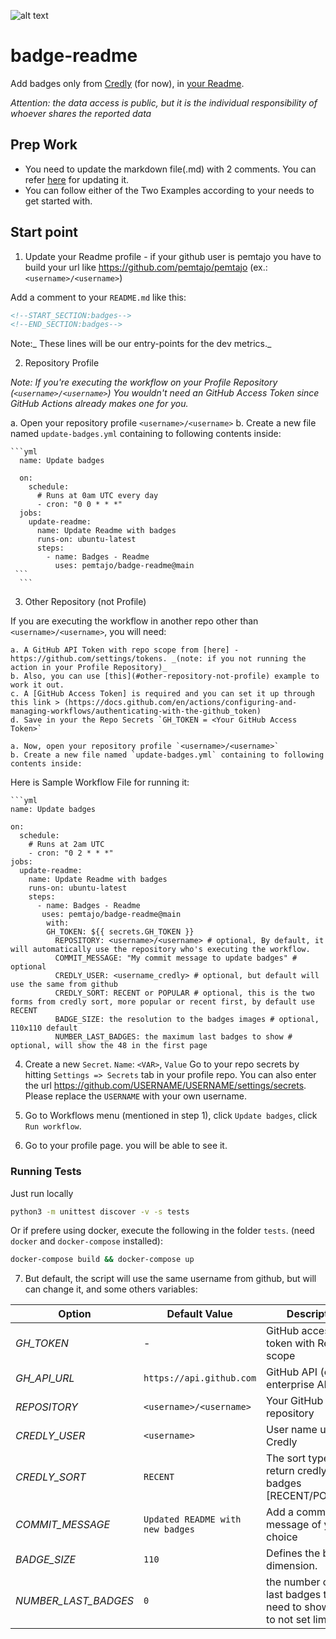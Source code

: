 ![alt text](https://github.com/pemtajo/badge-readme/blob/main/blob/screenshot-readme.png?raw=true)
# badge-readme
Add badges only from [Credly](https://www.credly.com/) (for now), in [your Readme](https://docs.github.com/en/github/setting-up-and-managing-your-github-profile/customizing-your-profile/managing-your-profile-readme).

_Attention: the data access is public, but it is the individual responsibility of whoever shares the reported data_


## Prep Work

  - You need to update the markdown file(.md) with 2 comments. You can refer [here](#update-your-readme) for updating it.
  - You can follow either of the Two Examples according to your needs to get started with.


## Start point

1. Update your Readme profile - if your github user is pemtajo you have to build your url like https://github.com/pemtajo/pemtajo (ex.: `<username>/<username>`)

  Add a comment to your `README.md` like this:

  ```md
  <!--START_SECTION:badges-->
  <!--END_SECTION:badges-->
  ```

  Note:_ These lines will be our entry-points for the dev metrics._


2. Repository Profile

  _Note: If you're executing the workflow on your Profile Repository (`<username>/<username>`) You wouldn't need an GitHub Access Token since GitHub Actions already makes one for you._

  a. Open your repository profile `<username>/<username>`
  b. Create a new file named `update-badges.yml` containing to following contents inside:

    ```yml
      name: Update badges

      on:
        schedule:
          # Runs at 0am UTC every day
          - cron: "0 0 * * *"
      jobs:
        update-readme:
          name: Update Readme with badges
          runs-on: ubuntu-latest
          steps:
            - name: Badges - Readme
              uses: pemtajo/badge-readme@main
     ```
      ```
   



3. Other Repository (not Profile)

  If you are executing the workflow in another repo other than `<username>/<username>`, you will need:

    a. A GitHub API Token with repo scope from [here] - https://github.com/settings/tokens. _(note: if you not running the action in your Profile Repository)_
    b. Also, you can use [this](#other-repository-not-profile) example to work it out.
    c. A [GitHub Access Token] is required and you can set it up through this link > (https://docs.github.com/en/actions/configuring-and-managing-workflows/authenticating-with-the-github_token) 
    d. Save in your the Repo Secrets `GH_TOKEN = <Your GitHub Access Token>`
    
    a. Now, open your repository profile `<username>/<username>`
    b. Create a new file named `update-badges.yml` containing to following contents inside:


Here is Sample Workflow File for running it:

    ```yml
    name: Update badges

    on:
      schedule:
        # Runs at 2am UTC
        - cron: "0 2 * * *"
    jobs:
      update-readme:
        name: Update Readme with badges
        runs-on: ubuntu-latest
        steps:
          - name: Badges - Readme
           uses: pemtajo/badge-readme@main
            with:
            GH_TOKEN: ${{ secrets.GH_TOKEN }}
              REPOSITORY: <username>/<username> # optional, By default, it will automatically use the repository who's executing the workflow.
              COMMIT_MESSAGE: "My commit message to update badges" # optional
              CREDLY_USER: <username_credly> # optional, but default will use the same from github
              CREDLY_SORT: RECENT or POPULAR # optional, this is the two forms from credly sort, more popular or recent first, by default use RECENT
              BADGE_SIZE: the resolution to the badges images # optional, 110x110 default
              NUMBER_LAST_BADGES: the maximum last badges to show # optional, will show the 48 in the first page


 
4. Create a new `Secret`.  `Name`: `<VAR>`, `Value`
 Go to your repo secrets by hitting `Settings => Secrets` tab in your profile repo. You can also enter the url https://github.com/USERNAME/USERNAME/settings/secrets. Please replace the `USERNAME` with your own username.


5. Go to Workflows menu (mentioned in step 1), click `Update badges`, click `Run workflow`.


6. Go to your profile page. you will be able to see it.


### Running Tests

Just run locally

```bash
python3 -m unittest discover -v -s tests
```

Or if prefere using docker, execute the following in the folder `tests`. (need `docker` and `docker-compose` installed):

```bash
docker-compose build && docker-compose up
```


7. But default, the script will use the same username from github, but will can change it, and some others variables:

  | Option | Default Value | Description | Required |
  |--------|--------|--------|--------|
  |*GH_TOKEN*| - |GitHub access token with Repo scope|Yes|
  |*GH_API_URL*| `https://api.github.com` | GitHub API (can be enterprise API)|No|
  |*REPOSITORY*| `<username>/<username> `|Your GitHub repository|No|
  |*CREDLY_USER*| `<username>` |User name used in Credly|No|
  |*CREDLY_SORT*| `RECENT` |The sort type for return credly badges [RECENT/POPULAR] |No|
  |*COMMIT_MESSAGE*| `Updated README with new badges` |Add a commit message of your choice|No|
  |*BADGE_SIZE*| `110` |Defines the badge dimension.|No|
  |*NUMBER_LAST_BADGES*|`0`|the number of the last badges that need to show - (0 to not set limit) |No

 
